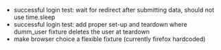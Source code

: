  * successful login test: wait for redirect after submitting data, should not use time.sleep
 * successful login test: add proper set-up and teardown where dumm_user fixture deletes the user at teardown
 * make browser choice a flexible fixture (currently firefox hardcoded)
